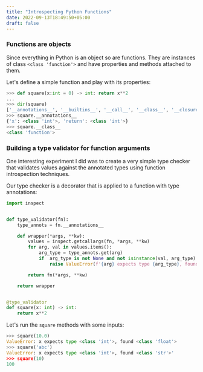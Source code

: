```yaml
---
title: "Introspecting Python Functions"
date: 2022-09-13T18:49:50+05:00
draft: false
---
```


### Functions are objects
Since everything in Python is an object so are functions. They are instances of class `<class 'function'>` and have properties and methods attached to them.

Let's define a simple function and play with its properties:
```python
>>> def square(x:int = 0) -> int: return x**2
...
>>> dir(square)
['__annotations__', '__builtins__', '__call__', '__class__', '__closure__', '__code__', '__defaults__', '__delattr__', '__dict__', '__dir__', '__doc__', '__eq__', '__format__', '__ge__', '__get__', '__getattribute__', '__globals__', '__gt__', '__hash__', '__init__', '__init_subclass__', '__kwdefaults__', '__le__', '__lt__', '__module__', '__name__', '__ne__', '__new__', '__qualname__', '__reduce__', '__reduce_ex__', '__repr__', '__setattr__', '__sizeof__', '__str__', '__subclasshook__']
>>> square.__annotations__
{'x': <class 'int'>, 'return': <class 'int'>}
>>> square.__class__
<class 'function'>
```

### Building a type validator for function arguments
One interesting experiment I did was to create a very simple type checker that validates values against the annotated types using function introspection techniques.

Our type checker is a decorator that is applied to a function with type annotations:

```python
import inspect


def type_validator(fn):
    type_annots = fn.__annotations__

    def wrapper(*args, **kw):
        values = inspect.getcallargs(fn, *args, **kw)
        for arg, val in values.items():
            arg_type = type_annots.get(arg)
            if  arg_type is not None and not isinstance(val, arg_type):
                raise ValueError(f'{arg} expects type {arg_type}, found {type(val)}')

        return fn(*args, **kw)

    return wrapper


@type_validator
def square(x: int) -> int: 
    return x**2

```
Let's run the `square` methods with some inputs:

```python
>>> square(10.0)
ValueError: x expects type <class 'int'>, found <class 'float'>
>>> square('abc')
ValueError: x expects type <class 'int'>, found <class 'str'>'
>>> square(10)
100
```